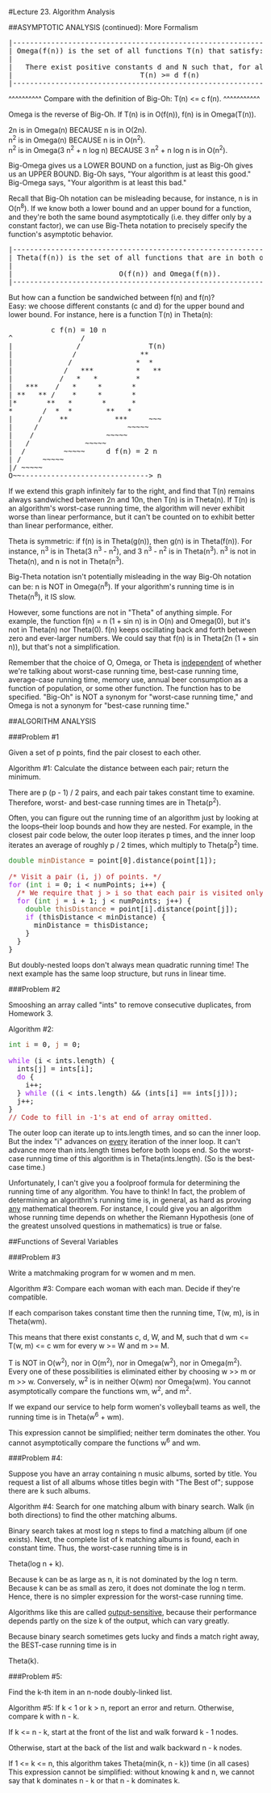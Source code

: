 #Lecture 23. Algorithm Analysis

##ASYMPTOTIC ANALYSIS (continued):  More Formalism





<pre class="src src-text">|-----------------------------------------------------------------------------|
| Omega(f(n)) is the set of all functions T(n) that satisfy:                  |
|                                                                             |
|   There exist positive constants d and N such that, for all n &gt;= N,         |
|                              T(n) &gt;= d f(n)                                 |
|-----------------------------------------------------------------------------|
</pre>

<p>
^^^^^^^^^^  Compare with the definition of Big-Oh:  T(n) &lt;= c f(n). ^^^^^^^^^^^
</p>
<p>
Omega is the reverse of Big-Oh.  If T(n) is in O(f(n)), f(n) is in Omega(T(n)).
</p>
<p>
  2n   is in Omega(n)                 BECAUSE    n                is in O(2n). <br/>
  n<sup>2</sup>  is in Omega(n)                 BECAUSE    n                is in O(n<sup>2</sup>). <br/>
  n<sup>2</sup>  is in Omega(3 n<sup>2</sup> + n log n)   BECAUSE    3 n<sup>2</sup> + n log n  is in O(n<sup>2</sup>). <br/>
</p>
<p>
Big-Omega gives us a LOWER BOUND on a function, just as Big-Oh gives us an
UPPER BOUND.  Big-Oh says, "Your algorithm is at least this good."  Big-Omega
says, "Your algorithm is at least this bad."
</p>
<p>
Recall that Big-Oh notation can be misleading because, for instance,
n is in O(n<sup>8</sup>).  If we know both a lower bound and an upper bound for
a function, and they're both the same bound asymptotically (i.e. they differ
only by a constant factor), we can use Big-Theta notation to precisely specify
the function's asymptotic behavior.
</p>



<pre class="src src-text">|-----------------------------------------------------------------------------|
| Theta(f(n)) is the set of all functions that are in both of                 |
|                                                                             |
|                         O(f(n)) and Omega(f(n)).                            |
|-----------------------------------------------------------------------------|
</pre>


<p>
But how can a function be sandwiched between f(n) and f(n)?<br/>
Easy:  we choose different constants (c and d) for the upper bound and lower
bound.  For instance, here is a function T(n) in Theta(n):
</p>



<pre class="src src-text">          c f(n) = 10 n
^                /
|               /                T(n)
|              /               **
|             /               *  *
|            /   ***          *   **
|           /   *   *         *
|   ***    /   *     *       *
| **   ** /    *     *       *
|*       **   *       *      *
*       /  *  *        **   *
|      /    **           ***     ~~~
|     /                     ~~~~~
|    /                 ~~~~~
|   /             ~~~~~
|  /         ~~~~~     d f(n) = 2 n
| /     ~~~~~
|/ ~~~~~
O~~------------------------------&gt; n
</pre>


<p>
If we extend this graph infinitely far to the right, and find that T(n) remains
always sandwiched between 2n and 10n, then T(n) is in Theta(n).  If T(n) is an
algorithm's worst-case running time, the algorithm will never exhibit worse
than linear performance, but it can't be counted on to exhibit better than
linear performance, either.
</p>
<p>
Theta is symmetric:  if f(n) is in Theta(g(n)), then g(n) is in Theta(f(n)).
For instance, n<sup>3</sup> is in Theta(3 n<sup>3</sup> - n<sup>2</sup>), and 3 n<sup>3</sup> - n<sup>2</sup> is in Theta(n<sup>3</sup>).
n<sup>3</sup> is not in Theta(n), and n is not in Theta(n<sup>3</sup>).
</p>
<p>
Big-Theta notation isn't potentially misleading in the way Big-Oh notation
can be:  n is NOT in Omega(n<sup>8</sup>).  If your algorithm's running time is in
Theta(n<sup>8</sup>), it IS slow.
</p>
<p>
However, some functions are not in "Theta" of anything simple.  For example,
the function f(n) = n (1 + sin n) is in O(n) and Omega(0), but it's not in
Theta(n) nor Theta(0).  f(n) keeps oscillating back and forth between zero and
ever-larger numbers.  We could say that f(n) is in Theta(2n (1 + sin n)), but
that's not a simplification.
</p>
<p>
Remember that the choice of O, Omega, or Theta is <span style="text-decoration:underline;">independent</span> of whether
we're talking about worst-case running time, best-case running time,
average-case running time, memory use, annual beer consumption as a function of
population, or some other function.  The function has to be specified.
"Big-Oh" is NOT a synonym for "worst-case running time," and Omega is not a
synonym for "best-case running time."
</p>




##ALGORITHM ANALYSIS



###Problem #1

<p>    Given a set of p points, find the pair closest to each other.
</p>
<p>
Algorithm #1:  Calculate the distance between each pair; return the minimum.
</p>
<p>
  There are p (p - 1) / 2 pairs, and each pair takes constant time to examine.
  Therefore, worst- and best-case running times are in Theta(p<sup>2</sup>).
</p>
<p>
  Often, you can figure out the running time of an algorithm just by looking at
  the loops&ndash;their loop bounds and how they are nested.  For example, in the
  closest pair code below, the outer loop iterates p times, and the inner loop
  iterates an average of roughly p / 2 times, which multiply to Theta(p<sup>2</sup>)
  time.
</p>



<pre class="src src-java"><span style="color: #228b22;">double</span> <span style="color: #a0522d;">minDistance</span> = point[0].distance(point[1]);

<span style="color: #b22222;">/* </span><span style="color: #b22222;">Visit a pair (i, j) of points. */</span>
<span style="color: #a020f0;">for</span> (<span style="color: #228b22;">int</span> <span style="color: #a0522d;">i</span> = 0; i &lt; numPoints; i++) {
  <span style="color: #b22222;">/* </span><span style="color: #b22222;">We require that j &gt; i so that each pair is visited only once. */</span>
  <span style="color: #a020f0;">for</span> (<span style="color: #228b22;">int</span> <span style="color: #a0522d;">j</span> = i + 1; j &lt; numPoints; j++) {
    <span style="color: #228b22;">double</span> <span style="color: #a0522d;">thisDistance</span> = point[i].distance(point[j]);
    <span style="color: #a020f0;">if</span> (thisDistance &lt; minDistance) {
      minDistance = thisDistance;
    }
  }
}
</pre>


<p>
  But doubly-nested loops don't always mean quadratic running time!  The next
  example has the same loop structure, but runs in linear time.
</p>


###Problem #2
<div class="outline-text-4" id="text-1-2-2">

<p>Smooshing an array called "ints" to remove consecutive duplicates, from Homework 3.
</p>
<p>
Algorithm #2:
</p>



<pre class="src src-java"><span style="color: #228b22;">int</span> <span style="color: #a0522d;">i</span> = 0, <span style="color: #a0522d;">j</span> = 0;

<span style="color: #a020f0;">while</span> (i &lt; ints.length) {
  ints[j] = ints[i];
  <span style="color: #a020f0;">do</span> {
    i++;
  } <span style="color: #a020f0;">while</span> ((i &lt; ints.length) &amp;&amp; (ints[i] == ints[j]));
  j++;
}
<span style="color: #b22222;">// </span><span style="color: #b22222;">Code to fill in -1's at end of array omitted.</span>
</pre>


<p>
The outer loop can iterate up to ints.length times, and so can the inner loop.
But the index "i" advances on <span style="text-decoration:underline;">every</span> iteration of the inner loop.  It can't
advance more than ints.length times before both loops end.  So the worst-case
running time of this algorithm is in Theta(ints.length).  (So is the best-case
time.)
</p>
<p>
Unfortunately, I can't give you a foolproof formula for determining the running
time of any algorithm.  You have to think!  In fact, the problem of determining
an algorithm's running time is, in general, as hard as proving <span style="text-decoration:underline;">any</span>
mathematical theorem.  For instance, I could give you an algorithm whose
running time depends on whether the Riemann Hypothesis (one of the greatest
unsolved questions in mathematics) is true or false.
</p>
</div>
</div>

</div>

##Functions of Several Variables


###Problem #3
<div class="outline-text-4" id="text-1-3-1">

<p>Write a matchmaking program for w women and m men.
</p>
<p>
Algorithm #3:  Compare each woman with each man.  Decide if they're compatible.
</p>
<p>
  If each comparison takes constant time then the running time, T(w, m),
  is in Theta(wm).
</p>
<p>
  This means that there exist constants c, d, W, and M, such that
  d wm &lt;= T(w, m) &lt;= c wm  for every w &gt;= W and m &gt;= M.
</p>
<p>
  T is NOT in O(w<sup>2</sup>), nor in O(m<sup>2</sup>), nor in Omega(w<sup>2</sup>), nor in Omega(m<sup>2</sup>).
  Every one of these possibilities is eliminated either by choosing
  w &gt;&gt; m or m &gt;&gt; w.  Conversely, w<sup>2</sup> is in neither O(wm) nor Omega(wm).
  You cannot asymptotically compare the functions wm, w<sup>2</sup>, and m<sup>2</sup>.
</p>
<p>
  If we expand our service to help form women's volleyball teams as well,
  the running time is in Theta(w<sup>6</sup> + wm).
</p>
<p>
  This expression cannot be simplified; neither term dominates the other.
  You cannot asymptotically compare the functions w<sup>6</sup> and wm.
</p>
</div>

</div>

###Problem #4:
<div class="outline-text-4" id="text-1-3-2">

<p>Suppose you have an array containing n music albums, sorted by
             title.  You request a list of all albums whose titles begin with
             "The Best of"; suppose there are k such albums.
</p>
<p>
Algorithm #4:  Search for one matching album with binary search.
               Walk (in both directions) to find the other matching albums.
</p>
<p>
  Binary search takes at most log n steps to find a matching album (if one
  exists).  Next, the complete list of k matching albums is found, each in
  constant time.  Thus, the worst-case running time is in
</p>
<p>
    Theta(log n + k).
</p>
<p>
  Because k can be as large as n, it is not dominated by the log n term.
  Because k can be as small as zero, it does not dominate the log n term.
  Hence, there is no simpler expression for the worst-case running time.
</p>
<p>
  Algorithms like this are called <span style="text-decoration:underline;">output-sensitive</span>, because their performance
  depends partly on the size k of the output, which can vary greatly.
</p>
<p>
  Because binary search sometimes gets lucky and finds a match right away, the
  BEST-case running time is in
</p>
<p>
    Theta(k).
</p>
</div>

</div>

###Problem #5:
<div class="outline-text-4" id="text-1-3-3">

<p>Find the k-th item in an n-node doubly-linked list.
</p>
<p>
Algorithm #5:  If k &lt; 1 or k &gt; n, report an error and return.
               Otherwise, compare k with n - k.
</p>
<p>
               If k &lt;= n - k, start at the front of the list and walk forward
               k - 1 nodes.
</p>
<p>
               Otherwise, start at the back of the list and walk backward
               n - k nodes.
</p>
<p>
  If 1 &lt;= k &lt;= n, this algorithm takes Theta(min{k, n - k}) time (in all cases)
  This expression cannot be simplified:  without knowing k and n, we cannot say
  that k dominates n - k or that n - k dominates k.
</p></div>
</div>
</div>
</div>
</div>